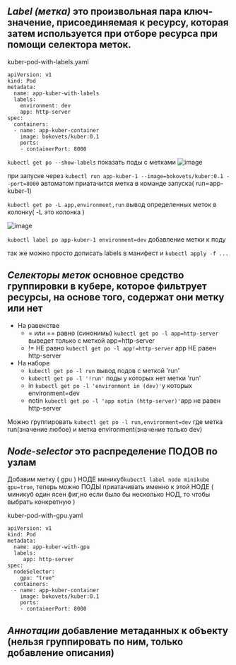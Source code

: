 ## ***Label (метка)*** это произвольная пара ключ-значение, присоединяемая к ресурсу, которая затем используется при отборе ресурса при помощи селектора меток.

kuber-pod-with-labels.yaml
```
apiVersion: v1
kind: Pod
metadata:
  name: app-kuber-with-labels
  labels:
    environment: dev
    app: http-server
spec:
  containers:
  - name: app-kuber-container
    image: bokovets/kuber:0.1
    ports:
    - containerPort: 8000
```

```kubectl get po --show-labels``` показать поды с метками
![image](https://github.com/user-attachments/assets/62bbf1be-ce39-4cc6-9eed-ad41c47844db)

при запуске через ```kubectl run app-kuber-1 --image=bokovets/kuber:0.1 --port=8000``` автоматом приатачится метка в команде запуска( run=app-kuber-1)

```kubectl get po -L app,environment,run``` вывод определенных меток в колонку( -L это колонка )

![image](https://github.com/user-attachments/assets/0e2b1db6-0bdc-42ae-b0f9-c6516a9a9fbd)

```kubectl label po app-kuber-1 environment=dev``` добавление метки к поду

так же можно просто дописать labels в манифест и ```kubectl apply -f ...```

## ***Селекторы меток*** основное средство группировки в кубере, которое фильтрует ресурсы, на основе того, содержат они метку или нет
- На равенстве
  - = или == равно (синонимы) ```kubectl get po -l app=http-server``` выведет только с меткой app=http-server
  - != НЕ равно ```kubectl get po -l app!=http-server``` app НЕ равен http-server
- На наборе
  - ```kubectl get po -l run``` вывод подов с меткой 'run'
  - ```kubectl get po -l '!run'``` поды у которых нет метки 'run'
  - in ```kubectl get po -l 'environment in (dev)'```у которых environment=dev
  - notin ```kubectl get po -l 'app notin (http-server)'```app не равен http-server

Можно группировать ```kubectl get po -l run,environment=dev``` где метка run(значение любое) и метка environment(значение только dev)

## ***Node-selector*** это распределение ПОДОВ по узлам

Добавим метку ( gpu ) НОДЕ миникуб```kubectl label node minikube gpu=true```, теперь можно ПОДЫ приатачивать именно к этой НОДЕ ( миникуб один ясен фиг,но если было бы несколько НОД, то чтобы выбрать конкретную )

kuber-pod-with-gpu.yaml
```
apiVersion: v1
kind: Pod
metadata:
  name: app-kuber-with-gpu
  labels:
     app: http-server
spec:
  nodeSelector:
    gpu: "true"
  containers:
  - name: app-kuber-container
    image: bokovets/kuber:0.1
    ports:
    - containerPort: 8000
```

## ***Аннотации*** добавление метаданных к объекту (нельзя группировать по ним, только добавление описания)
